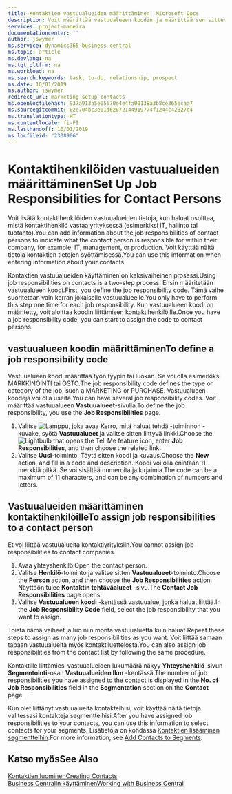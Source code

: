 ```yaml
---
title: Kontaktien vastuualueiden määrittäminen| Microsoft Docs
description: Voit määrittää vastuualueen koodin ja määrittää sen sitten kontaktille ilmaisemaan tehtävät, joista kontakti vastaa omassa yrityksessään. Vastuualueena voi olla esimerkiksi IT tai tuotanto.
services: project-madeira
documentationcenter: ''
author: jswymer
ms.service: dynamics365-business-central
ms.topic: article
ms.devlang: na
ms.tgt_pltfrm: na
ms.workload: na
ms.search.keywords: task, to-do, relationship, prospect
ms.date: 10/01/2019
ms.author: jswymer
redirect_url: marketing-setup-contacts
ms.openlocfilehash: 937a913a5e05670e4e4fa00138a3b8ce365ecaa7
ms.sourcegitcommit: 02e704bc3e01d62072144919774f1244c42827e4
ms.translationtype: HT
ms.contentlocale: fi-FI
ms.lasthandoff: 10/01/2019
ms.locfileid: "2308906"
---
```

# <a name="set-up-job-responsibilities-for-contact-persons"></a><span data-ttu-id="09f23-103">Kontaktihenkilöiden vastuualueiden määrittäminen</span><span class="sxs-lookup"><span data-stu-id="09f23-103">Set Up Job Responsibilities for Contact Persons</span></span>
<span data-ttu-id="09f23-104">Voit lisätä kontaktihenkilöiden vastuualueiden tietoja, kun haluat osoittaa, mistä kontaktihenkilö vastaa yrityksessä (esimerkiksi IT, hallinto tai tuotanto).</span><span class="sxs-lookup"><span data-stu-id="09f23-104">You can add information about the job responsibilities of contact persons to indicate what the contact person is responsible for within their company, for example, IT, management, or production.</span></span> <span data-ttu-id="09f23-105">Voit käyttää näitä tietoja kontaktien tietojen syöttämisessä.</span><span class="sxs-lookup"><span data-stu-id="09f23-105">You can use this information when entering information about your contacts.</span></span>

<span data-ttu-id="09f23-106">Kontaktien vastuualueiden käyttäminen on kaksivaiheinen prosessi.</span><span class="sxs-lookup"><span data-stu-id="09f23-106">Using job responsibilities on contacts is a two-step process.</span></span> <span data-ttu-id="09f23-107">Ensin määritetään vastuualueen koodi.</span><span class="sxs-lookup"><span data-stu-id="09f23-107">First, you define the job responsibility code.</span></span> <span data-ttu-id="09f23-108">Tämä vaihe suoritetaan vain kerran jokaiselle vastuualueelle.</span><span class="sxs-lookup"><span data-stu-id="09f23-108">You only have to perform this step one time for each job responsibility.</span></span> <span data-ttu-id="09f23-109">Kun vastuualueen koodi on määritetty, voit aloittaa koodin liittämisen kontaktihenkilöille.</span><span class="sxs-lookup"><span data-stu-id="09f23-109">Once you have a job responsibility code, you can start to assign the code to contact persons.</span></span>

## <a name="to-define-a-job-responsibility-code"></a><span data-ttu-id="09f23-110">vastuualueen koodin määrittäminen</span><span class="sxs-lookup"><span data-stu-id="09f23-110">To define a job responsibility code</span></span>
<span data-ttu-id="09f23-111">Vastuualueen koodi määrittää työn tyypin tai luokan. Se voi olla esimerkiksi MARKKINOINTI tai OSTO.</span><span class="sxs-lookup"><span data-stu-id="09f23-111">The job responsibility code defines the type or category of the job, such a MARKETING or PURCHASE.</span></span> <span data-ttu-id="09f23-112">Vastuualueen koodeja voi olla useita.</span><span class="sxs-lookup"><span data-stu-id="09f23-112">You can have several job responsibility codes.</span></span> <span data-ttu-id="09f23-113">Voit määrittää vastuualueen **Vastuualueet**-sivulla.</span><span class="sxs-lookup"><span data-stu-id="09f23-113">To define the job responsibility, you use the **Job Responsibilities** page.</span></span>

1. <span data-ttu-id="09f23-114">Valitse ![Lamppu, joka avaa Kerro, mitä haluat tehdä -toiminnon](media/ui-search/search_small.png "Kerro, mitä haluat tehdä") -kuvake, syötä **Vastuualueet** ja valitse sitten liittyvä linkki.</span><span class="sxs-lookup"><span data-stu-id="09f23-114">Choose the ![Lightbulb that opens the Tell Me feature](media/ui-search/search_small.png "Tell me what you want to do") icon, enter **Job Responsibilities**, and then choose the related link.</span></span>
2. <span data-ttu-id="09f23-115">Valitse **Uusi**-toiminto. Täytä sitten koodi ja kuvaus.</span><span class="sxs-lookup"><span data-stu-id="09f23-115">Choose the **New** action, and fill in a code and description.</span></span> <span data-ttu-id="09f23-116">Koodi voi olla enintään 11 merkkiä pitkä. Se voi sisältää numeroita ja kirjaimia.</span><span class="sxs-lookup"><span data-stu-id="09f23-116">The code can be a maximum of 11 characters, and can be any combination of numbers and letters.</span></span>

## <a name="to-assign-job-responsibilities-to-a-contact-person"></a><span data-ttu-id="09f23-117">Vastuualueiden määrittäminen kontaktihenkilöille</span><span class="sxs-lookup"><span data-stu-id="09f23-117">To assign job responsibilities to a contact person</span></span>
<span data-ttu-id="09f23-118">Et voi liittää vastuualueita kontaktiyrityksiin.</span><span class="sxs-lookup"><span data-stu-id="09f23-118">You cannot assign job responsibilities to contact companies.</span></span>

1. <span data-ttu-id="09f23-119">Avaa yhteyshenkilö.</span><span class="sxs-lookup"><span data-stu-id="09f23-119">Open the contact person.</span></span>
2. <span data-ttu-id="09f23-120">Valitse **Henkilö**-toiminto ja valitse sitten **Vastuualueet**-toiminto.</span><span class="sxs-lookup"><span data-stu-id="09f23-120">Choose the **Person** action, and then choose the **Job Responsibilities** action.</span></span> <span data-ttu-id="09f23-121">Näyttöön tulee **Kontaktin tehtäväalueet** -sivu.</span><span class="sxs-lookup"><span data-stu-id="09f23-121">The **Contact Job Responsibilities** page opens.</span></span>
3. <span data-ttu-id="09f23-122">Valitse **Vastuualueen koodi** -kentässä vastuualue, jonka haluat liittää.</span><span class="sxs-lookup"><span data-stu-id="09f23-122">In the **Job Responsibility Code** field, select the job responsibility that you want to assign.</span></span>

<span data-ttu-id="09f23-123">Toista nämä vaiheet ja luo niin monta vastuualuetta kuin haluat.</span><span class="sxs-lookup"><span data-stu-id="09f23-123">Repeat these steps to assign as many job responsibilities as you want.</span></span> <span data-ttu-id="09f23-124">Voit liittää samaan tapaan vastuualueita myös kontaktiluettelosta.</span><span class="sxs-lookup"><span data-stu-id="09f23-124">You can also assign job responsibilities from the contact list by following the same procedure.</span></span>

<span data-ttu-id="09f23-125">Kontaktille liittämiesi vastuualueiden lukumäärä näkyy **Yhteyshenkilö**-sivun **Segmentointi**-osan **Vastuualueiden lkm** -kentässä.</span><span class="sxs-lookup"><span data-stu-id="09f23-125">The number of job responsibilities you have assigned to the contact is displayed in the **No. of Job Responsibilities** field in the **Segmentation** section on the **Contact** page.</span></span>

<span data-ttu-id="09f23-126">Kun olet liittänyt vastuualueita kontakteihisi, voit käyttää näitä tietoja valitessasi kontakteja segmentteihisi.</span><span class="sxs-lookup"><span data-stu-id="09f23-126">After you have assigned job responsibilities to your contacts, you can use this information to select contacts for your segments.</span></span> <span data-ttu-id="09f23-127">Lisätietoja on kohdassa [Kontaktien lisääminen segmentteihin](marketing-add-contact-segment.md).</span><span class="sxs-lookup"><span data-stu-id="09f23-127">For more information, see [Add Contacts to Segments](marketing-add-contact-segment.md).</span></span>

## <a name="see-also"></a><span data-ttu-id="09f23-128">Katso myös</span><span class="sxs-lookup"><span data-stu-id="09f23-128">See Also</span></span>
[<span data-ttu-id="09f23-129">Kontaktien luominen</span><span class="sxs-lookup"><span data-stu-id="09f23-129">Creating Contacts</span></span>](marketing-create-contact-companies.md)  
[<span data-ttu-id="09f23-130">Business Centralin käyttäminen</span><span class="sxs-lookup"><span data-stu-id="09f23-130">Working with Business Central</span></span>](ui-work-product.md)
